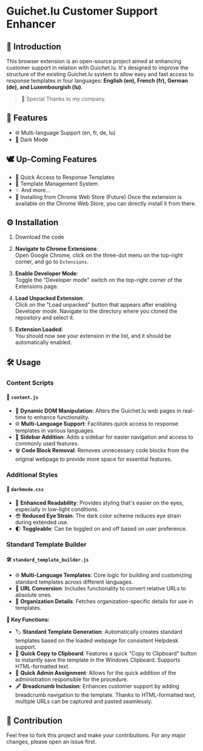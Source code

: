 # Guichet.lu Customer Support Enhancer

## 📌 Introduction

This browser extension is an open-source project aimed at enhancing customer support in relation with Guichet.lu. It's designed to improve the structure of the existing Guichet.lu system to allow easy and fast access to response templates in four languages: **English (en), French (fr), German (de), and Luxembourgish (lu)**.

> 🌟 Special Thanks to my company.

## 🚀 Features

- 🌐 Multi-language Support (en, fr, de, lu)
- 🌙 Dark Mode


## 🕊️ Up-Coming Features

- 📑 Quick Access to Response Templates
- 💼 Template Management System
- ✨ And more...
- 🪇 Installing from Chrome Web Store (Future) Once the extension is available on the Chrome Web Store, you can directly install it from there.

## ⚙️ Installation

1. Download the code

2. **Navigate to Chrome Extensions**:  
Open Google Chrome, click on the three-dot menu on the top-right corner, and go to `Extensions`.

3. **Enable Developer Mode**:  
Toggle the "Developer mode" switch on the top-right corner of the Extensions page.

4. **Load Unpacked Extension**:  
Click on the "Load unpacked" button that appears after enabling Developer mode. Navigate to the directory where you cloned the repository and select it.

5. **Extension Loaded**:  
You should now see your extension in the list, and it should be automatically enabled.



## 🛠️ Usage

### Content Scripts

#### 📜 `content.js`

- 🧩 **Dynamic DOM Manipulation**: Alters the Guichet.lu web pages in real-time to enhance functionality.
- 🌐 **Multi-Language Support**: Facilitates quick access to response templates in various languages.
- 📑 **Sidebar Addition**: Adds a sidebar for easier navigation and access to commonly used features.
- 🗑️ **Code Block Removal**: Removes unnecessary code blocks from the original webpage to provide more space for essential features.

### Additional Styles

#### 🌙 `darkmode.css`

- 📖 **Enhanced Readability**: Provides styling that's easier on the eyes, especially in low-light conditions.
- 😎 **Reduced Eye Strain**: The dark color scheme reduces eye strain during extended use.
- 🌓 **Toggleable**: Can be toggled on and off based on user preference.

### Standard Template Builder

#### 🛠️ `standard_template_builder.js`

- 🌐 **Multi-Language Templates**: Core logic for building and customizing standard templates across different languages.
- 🔗 **URL Conversion**: Includes functionality to convert relative URLs to absolute ones.
- 🏢 **Organization Details**: Fetches organization-specific details for use in templates.

**🔑 Key Functions:**
- 🏷️ **Standard Template Generation**: Automatically creates standard templates based on the loaded webpage for consistent Helpdesk support.
- 🔗 **Quick Copy to Clipboard**: Features a quick "Copy to Clipboard" button to instantly save the template in the Windows Clipboard. Supports HTML-formatted text.
- 🏢 **Quick Admin Assignment**: Allows for the quick addition of the administration responsible for the procedure.
- 🖋️ **Breadcrumb Inclusion**: Enhances customer support by adding breadcrumb navigation to the template. Thanks to HTML-formatted text, multiple URLs can be captured and pasted seamlessly.

## 👥 Contribution

Feel free to fork this project and make your contributions. For any major changes, please open an issue first.
